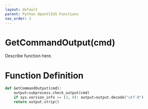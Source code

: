 ```yaml
---
layout: default
parent: Python OpenViSUS Functions
nav_order: 2
---
```


# GetCommandOutput(cmd)

Describe function here.

# Function Definition

```python
def GetCommandOutput(cmd):
	output=subprocess.check_output(cmd)
	if sys.version_info >= (3, 0): output=output.decode("utf-8")
	return output.strip()
```